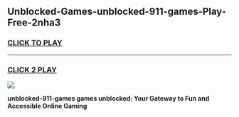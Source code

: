 
## Unblocked-Games-unblocked-911-games-Play-Free-2nha3
<h3>
<a href="https://premium76.site?title=unblocked-911-games&ref=17A">CLICK TO PLAY</a></h3>
<hr>

<h3>
<a href="https://premium76.site?title=unblocked-911-games&ref=17A">CLICK 2 PLAY</a>
  
</h3>

<a href="https://premium76.site?title=unblocked-911-games&ref=17A"><img src="https://clearcache.store/games.png"></a>


**unblocked-911-games games unblocked: Your Gateway to Fun and Accessible Online Gaming**
